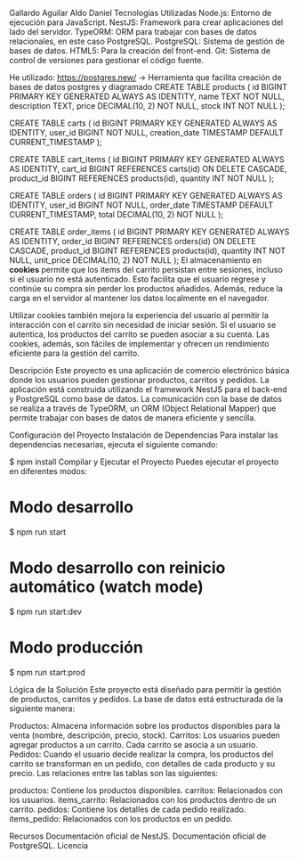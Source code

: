 Gallardo Aguilar Aldo Daniel
Tecnologías Utilizadas
Node.js: Entorno de ejecución para JavaScript.
NestJS: Framework para crear aplicaciones del lado del servidor.
TypeORM: ORM para trabajar con bases de datos relacionales, en este caso PostgreSQL.
PostgreSQL: Sistema de gestión de bases de datos.
HTML5: Para la creación del front-end.
Git: Sistema de control de versiones para gestionar el código fuente.

He utilizado:
https://postgres.new/ -> Herramienta que facilita creación de bases de datos postgres y diagramado
CREATE TABLE products (
    id BIGINT PRIMARY KEY GENERATED ALWAYS AS IDENTITY,
    name TEXT NOT NULL,
    description TEXT,
    price DECIMAL(10, 2) NOT NULL,
    stock INT NOT NULL
);

CREATE TABLE carts (
    id BIGINT PRIMARY KEY GENERATED ALWAYS AS IDENTITY,
    user_id BIGINT NOT NULL,
    creation_date TIMESTAMP DEFAULT CURRENT_TIMESTAMP
);

CREATE TABLE cart_items (
    id BIGINT PRIMARY KEY GENERATED ALWAYS AS IDENTITY,
    cart_id BIGINT REFERENCES carts(id) ON DELETE CASCADE,
    product_id BIGINT REFERENCES products(id),
    quantity INT NOT NULL
);

CREATE TABLE orders (
    id BIGINT PRIMARY KEY GENERATED ALWAYS AS IDENTITY,
    user_id BIGINT NOT NULL,
    order_date TIMESTAMP DEFAULT CURRENT_TIMESTAMP,
    total DECIMAL(10, 2) NOT NULL
);

CREATE TABLE order_items (
    id BIGINT PRIMARY KEY GENERATED ALWAYS AS IDENTITY,
    order_id BIGINT REFERENCES orders(id) ON DELETE CASCADE,
    product_id BIGINT REFERENCES products(id),
    quantity INT NOT NULL,
    unit_price DECIMAL(10, 2) NOT NULL
);
El almacenamiento en **cookies** permite que los items del carrito persistan entre sesiones, incluso si el usuario no está autenticado. Esto facilita que el usuario regrese y continúe su compra sin perder los productos añadidos. Además, reduce la carga en el servidor al mantener los datos localmente en el navegador.

Utilizar cookies también mejora la experiencia del usuario al permitir la interacción con el carrito sin necesidad de iniciar sesión. Si el usuario se autentica, los productos del carrito se pueden asociar a su cuenta. Las cookies, además, son fáciles de implementar y ofrecen un rendimiento eficiente para la gestión del carrito.

Descripción
Este proyecto es una aplicación de comercio electrónico básica donde los usuarios pueden gestionar productos, carritos y pedidos. La aplicación está construida utilizando el framework NestJS para el back-end y PostgreSQL como base de datos. La comunicación con la base de datos se realiza a través de TypeORM, un ORM (Object Relational Mapper) que permite trabajar con bases de datos de manera eficiente y sencilla.

Configuración del Proyecto
Instalación de Dependencias
Para instalar las dependencias necesarias, ejecuta el siguiente comando:

$ npm install
Compilar y Ejecutar el Proyecto
Puedes ejecutar el proyecto en diferentes modos:

# Modo desarrollo
$ npm run start

# Modo desarrollo con reinicio automático (watch mode)
$ npm run start:dev

# Modo producción
$ npm run start:prod

Lógica de la Solución
Este proyecto está diseñado para permitir la gestión de productos, carritos y pedidos. La base de datos está estructurada de la siguiente manera:

Productos: Almacena información sobre los productos disponibles para la venta (nombre, descripción, precio, stock).
Carritos: Los usuarios pueden agregar productos a un carrito. Cada carrito se asocia a un usuario.
Pedidos: Cuando el usuario decide realizar la compra, los productos del carrito se transforman en un pedido, con detalles de cada producto y su precio.
Las relaciones entre las tablas son las siguientes:

productos: Contiene los productos disponibles.
carritos: Relacionados con los usuarios.
items_carrito: Relacionados con los productos dentro de un carrito.
pedidos: Contiene los detalles de cada pedido realizado.
items_pedido: Relacionados con los productos en un pedido.

Recursos
Documentación oficial de NestJS.
Documentación oficial de PostgreSQL.
Licencia
